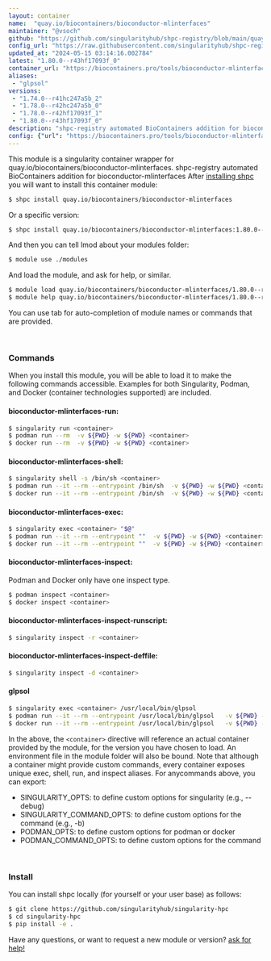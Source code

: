 ```yaml
---
layout: container
name:  "quay.io/biocontainers/bioconductor-mlinterfaces"
maintainer: "@vsoch"
github: "https://github.com/singularityhub/shpc-registry/blob/main/quay.io/biocontainers/bioconductor-mlinterfaces/container.yaml"
config_url: "https://raw.githubusercontent.com/singularityhub/shpc-registry/main/quay.io/biocontainers/bioconductor-mlinterfaces/container.yaml"
updated_at: "2024-05-15 03:14:16.002784"
latest: "1.80.0--r43hf17093f_0"
container_url: "https://biocontainers.pro/tools/bioconductor-mlinterfaces"
aliases:
 - "glpsol"
versions:
 - "1.74.0--r41hc247a5b_2"
 - "1.78.0--r42hc247a5b_0"
 - "1.78.0--r42hf17093f_1"
 - "1.80.0--r43hf17093f_0"
description: "shpc-registry automated BioContainers addition for bioconductor-mlinterfaces"
config: {"url": "https://biocontainers.pro/tools/bioconductor-mlinterfaces", "maintainer": "@vsoch", "description": "shpc-registry automated BioContainers addition for bioconductor-mlinterfaces", "latest": {"1.80.0--r43hf17093f_0": "sha256:33afbf7ba2653931f2873a04fcbb72c84fc22cad4216a69bc444e0b937487381"}, "tags": {"1.74.0--r41hc247a5b_2": "sha256:5aac51be351ed3c511e40e1dae34256152d71d0a0cf534bfe5f83a12b0cc8290", "1.78.0--r42hc247a5b_0": "sha256:5dcf1162f68ae8b7eee92051d2a3cba4bacc04e9abd2c03d1016a15bca5228f4", "1.78.0--r42hf17093f_1": "sha256:84f7a8e566a378276ae5fda5ecd01e93928b2c8b31455c4730450ee33c6c2339", "1.80.0--r43hf17093f_0": "sha256:33afbf7ba2653931f2873a04fcbb72c84fc22cad4216a69bc444e0b937487381"}, "docker": "quay.io/biocontainers/bioconductor-mlinterfaces", "aliases": {"glpsol": "/usr/local/bin/glpsol"}}
---
```


This module is a singularity container wrapper for quay.io/biocontainers/bioconductor-mlinterfaces.
shpc-registry automated BioContainers addition for bioconductor-mlinterfaces
After [installing shpc](#install) you will want to install this container module:


```bash
$ shpc install quay.io/biocontainers/bioconductor-mlinterfaces
```

Or a specific version:

```bash
$ shpc install quay.io/biocontainers/bioconductor-mlinterfaces:1.80.0--r43hf17093f_0
```

And then you can tell lmod about your modules folder:

```bash
$ module use ./modules
```

And load the module, and ask for help, or similar.

```bash
$ module load quay.io/biocontainers/bioconductor-mlinterfaces/1.80.0--r43hf17093f_0
$ module help quay.io/biocontainers/bioconductor-mlinterfaces/1.80.0--r43hf17093f_0
```

You can use tab for auto-completion of module names or commands that are provided.

<br>

### Commands

When you install this module, you will be able to load it to make the following commands accessible.
Examples for both Singularity, Podman, and Docker (container technologies supported) are included.

#### bioconductor-mlinterfaces-run:

```bash
$ singularity run <container>
$ podman run --rm  -v ${PWD} -w ${PWD} <container>
$ docker run --rm  -v ${PWD} -w ${PWD} <container>
```

#### bioconductor-mlinterfaces-shell:

```bash
$ singularity shell -s /bin/sh <container>
$ podman run --it --rm --entrypoint /bin/sh  -v ${PWD} -w ${PWD} <container>
$ docker run --it --rm --entrypoint /bin/sh  -v ${PWD} -w ${PWD} <container>
```

#### bioconductor-mlinterfaces-exec:

```bash
$ singularity exec <container> "$@"
$ podman run --it --rm --entrypoint ""  -v ${PWD} -w ${PWD} <container> "$@"
$ docker run --it --rm --entrypoint ""  -v ${PWD} -w ${PWD} <container> "$@"
```

#### bioconductor-mlinterfaces-inspect:

Podman and Docker only have one inspect type.

```bash
$ podman inspect <container>
$ docker inspect <container>
```

#### bioconductor-mlinterfaces-inspect-runscript:

```bash
$ singularity inspect -r <container>
```

#### bioconductor-mlinterfaces-inspect-deffile:

```bash
$ singularity inspect -d <container>
```


#### glpsol

```bash
$ singularity exec <container> /usr/local/bin/glpsol
$ podman run --it --rm --entrypoint /usr/local/bin/glpsol   -v ${PWD} -w ${PWD} <container> -c " $@"
$ docker run --it --rm --entrypoint /usr/local/bin/glpsol   -v ${PWD} -w ${PWD} <container> -c " $@"
```



In the above, the `<container>` directive will reference an actual container provided
by the module, for the version you have chosen to load. An environment file in the
module folder will also be bound. Note that although a container
might provide custom commands, every container exposes unique exec, shell, run, and
inspect aliases. For anycommands above, you can export:

 - SINGULARITY_OPTS: to define custom options for singularity (e.g., --debug)
 - SINGULARITY_COMMAND_OPTS: to define custom options for the command (e.g., -b)
 - PODMAN_OPTS: to define custom options for podman or docker
 - PODMAN_COMMAND_OPTS: to define custom options for the command

<br>

### Install

You can install shpc locally (for yourself or your user base) as follows:

```bash
$ git clone https://github.com/singularityhub/singularity-hpc
$ cd singularity-hpc
$ pip install -e .
```

Have any questions, or want to request a new module or version? [ask for help!](https://github.com/singularityhub/singularity-hpc/issues)